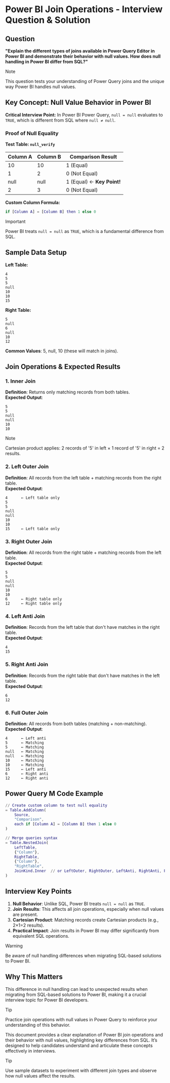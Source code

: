 # Power BI Join Operations - Interview Question & Solution  

## **Question**  

**"Explain the different types of joins available in Power Query Editor in Power BI and demonstrate their behavior with null values. How does null handling in Power BI differ from SQL?"**  

> [!NOTE]  
> This question tests your understanding of Power Query joins and the unique way Power BI handles null values.  

## **Key Concept: Null Value Behavior in Power BI**  

**Critical Interview Point:** In Power BI Power Query, `null = null` evaluates to `TRUE`, which is different from SQL where `null ≠ null`.  

### **Proof of Null Equality**  

**Test Table: `null_verify`**  

| Column A | Column B | Comparison Result |  
|----------|----------|-------------------|  
| 10       | 10       | 1 (Equal)         |  
| 1        | 2        | 0 (Not Equal)     |  
| null     | null     | 1 (Equal) ← **Key Point!** |  
| 2        | 3        | 0 (Not Equal)     |  

**Custom Column Formula:**  
```m  
if [Column A] = [Column B] then 1 else 0  
```  

> [!IMPORTANT]  
> Power BI treats `null = null` as `TRUE`, which is a fundamental difference from SQL.  

## **Sample Data Setup**  

**Left Table:**  
```Plain  
4  
5  
5  
null  
10  
10  
15  
```  

**Right Table:**  
```Plain  
5  
null  
6  
null  
10  
12  
```  

**Common Values**: 5, null, 10 (these will match in joins).  

## **Join Operations & Expected Results**  

### **1. Inner Join**  
**Definition**: Returns only matching records from both tables.  
**Expected Output**:  
```Plain  
5  
5  
null  
null  
10  
10  
```  

> [!NOTE]  
> Cartesian product applies: 2 records of '5' in left × 1 record of '5' in right = 2 results.  

### **2. Left Outer Join**  
**Definition**: All records from the left table + matching records from the right table.  
**Expected Output**:  
```Plain  
4      ← Left table only  
5  
5  
null  
null  
10  
10  
15     ← Left table only  
```  

### **3. Right Outer Join**  
**Definition**: All records from the right table + matching records from the left table.  
**Expected Output**:  
```Plain  
5  
5  
null  
null  
10  
10  
6      ← Right table only  
12     ← Right table only  
```  

### **4. Left Anti Join**  
**Definition**: Records from the left table that don't have matches in the right table.  
**Expected Output**:  
```Plain  
4  
15  
```  

### **5. Right Anti Join**  
**Definition**: Records from the right table that don't have matches in the left table.  
**Expected Output**:  
```Plain  
6  
12  
```  

### **6. Full Outer Join**  
**Definition**: All records from both tables (matching + non-matching).  
**Expected Output**:  
```Plain  
4      ← Left anti  
5      ← Matching  
5      ← Matching  
null   ← Matching  
null   ← Matching  
10     ← Matching  
10     ← Matching  
15     ← Left anti  
6      ← Right anti  
12     ← Right anti  
```  
## **Power Query M Code Example**  

```m  
// Create custom column to test null equality  
= Table.AddColumn(  
    Source,  
    "Comparison",  
    each if [Column A] = [Column B] then 1 else 0  
)  

// Merge queries syntax  
= Table.NestedJoin(  
    LeftTable,  
    {"Column"},  
    RightTable,  
    {"Column"},  
    "RightTable",  
    JoinKind.Inner  // or LeftOuter, RightOuter, LeftAnti, RightAnti, FullOuter  
)  
```  
## **Interview Key Points**  

1. **Null Behavior**: Unlike SQL, Power BI treats `null = null` as `TRUE`.  
2. **Join Results**: This affects all join operations, especially when null values are present.  
3. **Cartesian Product**: Matching records create Cartesian products (e.g., 2×1=2 results).  
4. **Practical Impact**: Join results in Power BI may differ significantly from equivalent SQL operations.  

> [!WARNING]  
> Be aware of null handling differences when migrating SQL-based solutions to Power BI.  

## **Why This Matters**  

This difference in null handling can lead to unexpected results when migrating from SQL-based solutions to Power BI, making it a crucial interview topic for Power BI developers.  

> [!TIP]  
> Practice join operations with null values in Power Query to reinforce your understanding of this behavior.  

This document provides a clear explanation of Power BI join operations and their behavior with null values, highlighting key differences from SQL. It’s designed to help candidates understand and articulate these concepts effectively in interviews.  

> [!TIP]  
> Use sample datasets to experiment with different join types and observe how null values affect the results.  
